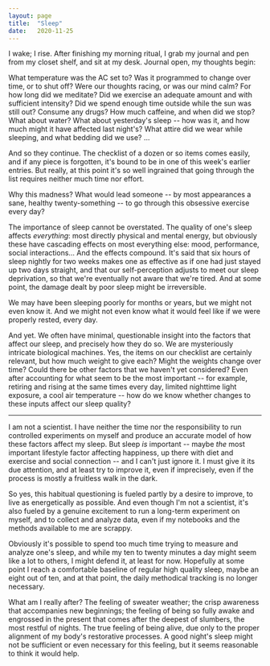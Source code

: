 ```yaml
---
layout: page
title:  "Sleep"
date:   2020-11-25
---
```


I wake; I rise. After finishing my morning ritual, I grab my journal and pen from my closet shelf, and sit at my desk.  Journal open, my thoughts begin:

What temperature was the AC set to?  Was it programmed to change over time, or to shut off?  Were our thoughts racing, or was our mind calm?  For how long did we meditate?  Did we exercise an adequate amount and with sufficient intensity?  Did we spend enough time outside while the sun was still out?  Consume any drugs?  How much caffeine, and when did we stop?  What about water?  What about yesterday's sleep -- how was it, and how much might it have affected last night's?  What attire did we wear while sleeping, and what bedding did we use?  ...

And so they continue.  The checklist of a dozen or so items comes easily, and if any piece is forgotten, it's bound to be in one of this week's earlier entries.  But really, at this point it's so well ingrained that going through the list requires neither much time nor effort.

Why this madness?  What would lead someone -- by most appearances a sane, healthy twenty-something -- to go through this obsessive exercise every day?

The importance of sleep cannot be overstated.  The quality of one's sleep affects _everything_: most directly physical and mental energy, but obviously these have cascading effects on most everything else: mood, performance, social interactions...  And the effects compound.  It's said that six hours of sleep nightly for two weeks makes one as effective as if one had just stayed up two days straight, and that our self-perception adjusts to meet our sleep deprivation, so that we're eventually not aware that we're tired.  And at some point, the damage dealt by poor sleep might be irreversible.

We may have been sleeping poorly for months or years, but we might not even know it.  And we might not even know what it would feel like if we were properly rested, every day.

And yet.  We often have minimal, questionable insight into the factors that affect our sleep, and precisely how they do so.  We are mysteriously intricate biological machines.  Yes, the items on our checklist are certainly relevant, but how much weight to give each?  Might the weights change over time?  Could there be other factors that we haven't yet considered?  Even after accounting for what seem to be the most important -- for example, retiring and rising at the same times every day, limited nighttime light exposure, a cool air temperature -- how do we know whether changes to these inputs affect our sleep quality?

------

I am not a scientist.  I have neither the time nor the responsibility to run controlled experiments on myself and produce an accurate model of how these factors affect my sleep.  But sleep _is_ important -- maybe _the_ most important lifestyle factor affecting happiness, up there with diet and exercise and social connection -- and I can't just ignore it.  I must give it its due attention, and at least try to improve it, even if imprecisely, even if the process is mostly a fruitless walk in the dark.

So yes, this habitual questioning is fueled partly by a desire to improve, to live as energetically as possible.  And even though I'm not a scientist, it's also fueled by a genuine excitement to run a long-term experiment on myself, and to collect and analyze data, even if my notebooks and the methods available to me are scrappy.

Obviously it's possible to spend too much time trying to measure and analyze one's sleep, and while my ten to twenty minutes a day might seem like a lot to others, I might defend it, at least for now.  Hopefully at some point I reach a comfortable baseline of regular high quality sleep, maybe an eight out of ten, and at that point, the daily methodical tracking is no longer necessary.

What am I really after?  The feeling of sweater weather; the crisp awareness that accompanies new beginnings; the feeling of being so fully awake and engrossed in the present that comes after the deepest of slumbers, the most restful of nights.  The true feeling of being alive, due only to the proper alignment of my body's restorative processes.  A good night's sleep might not be sufficient or even necessary for this feeling, but it seems reasonable to think it would help.